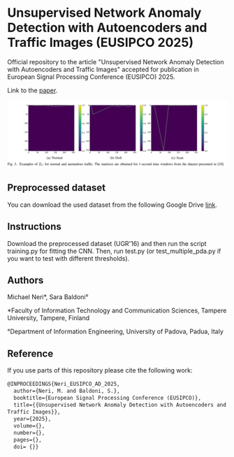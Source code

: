 # Unsupervised Network Anomaly Detection with Autoencoders and Traffic Images (EUSIPCO 2025)

Official repository to the article "Unsupervised Network Anomaly Detection with Autoencoders and Traffic Images" accepted for publication in European Signal Processing Conference (EUSIPCO) 2025.

Link to the [paper](https://arxiv.org/abs/2505.16650).


<img src="images/reppr.png"/>

## Preprocessed dataset

You can download the used dataset from the following Google Drive [link](https://drive.google.com/drive/folders/1yN96Jad-bSbUzRPmh6wv8600H4TKf7if?usp=sharing).

## Instructions

Download the preprocessed dataset (UGR'16) and then run the script training.py for fitting the CNN. Then, run test.py (or test_multiple_pda.py if you want to test with different thresholds).

## Authors

Michael Neri*, Sara Baldoni°

*Faculty of Information Technology and Communication Sciences, Tampere University, Tampere, Finland

°Department of Information Engineering, University of Padova, Padua, Italy 

## Reference

If you use parts of this repository please cite the following work:

```
@INPROCEEDINGS{Neri_EUSIPCO_AD_2025,
  author={Neri, M. and Baldoni, S.},
  booktitle={European Signal Processing Conference (EUSIPCO)}, 
  title={{Unsupervised Network Anomaly Detection with Autoencoders and Traffic Images}}, 
  year={2025},
  volume={},
  number={},
  pages={},
  doi= {}}
```
